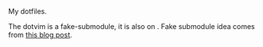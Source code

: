 My dotfiles.

The dotvim is a fake-submodule, it is also on .
Fake submodule idea comes from [this blog post](http://debuggable.com/posts/git-fake-submodules:4b563ee4-f3cc-4061-967e-0e48cbdd56cb).
